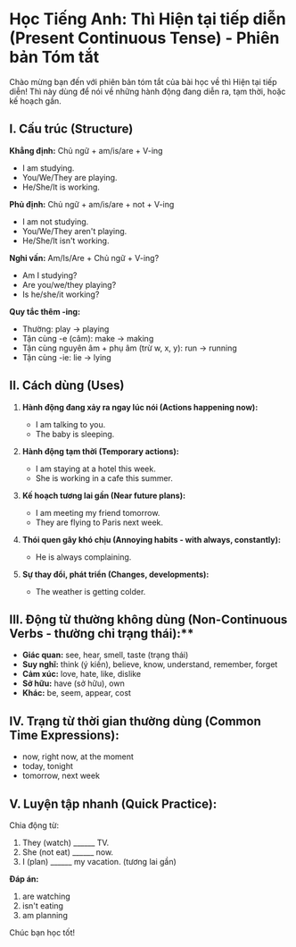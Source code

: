 # Học Tiếng Anh: Thì Hiện tại tiếp diễn (Present Continuous Tense) - Phiên bản Tóm tắt

Chào mừng bạn đến với phiên bản tóm tắt của bài học về thì Hiện tại tiếp diễn! Thì này dùng để nói về những hành động đang diễn ra, tạm thời, hoặc kế hoạch gần.

## I. Cấu trúc (Structure)

**Khẳng định:** Chủ ngữ + am/is/are + V-ing
   * I am studying.
   * You/We/They are playing.
   * He/She/It is working.

**Phủ định:** Chủ ngữ + am/is/are + not + V-ing
   * I am not studying.
   * You/We/They aren't playing.
   * He/She/It isn't working.

**Nghi vấn:** Am/Is/Are + Chủ ngữ + V-ing?
   * Am I studying?
   * Are you/we/they playing?
   * Is he/she/it working?

**Quy tắc thêm -ing:**
* Thường: play -> playing
* Tận cùng -e (câm): make -> making
* Tận cùng nguyên âm + phụ âm (trừ w, x, y): run -> running
* Tận cùng -ie: lie -> lying

## II. Cách dùng (Uses)

1.  **Hành động đang xảy ra ngay lúc nói (Actions happening now):**
    * I am talking to you.
    * The baby is sleeping.

2.  **Hành động tạm thời (Temporary actions):**
    * I am staying at a hotel this week.
    * She is working in a cafe this summer.

3.  **Kế hoạch tương lai gần (Near future plans):**
    * I am meeting my friend tomorrow.
    * They are flying to Paris next week.

4.  **Thói quen gây khó chịu (Annoying habits - with always, constantly):**
    * He is always complaining.

5.  **Sự thay đổi, phát triển (Changes, developments):**
    * The weather is getting colder.

## III. Động từ thường không dùng (Non-Continuous Verbs - thường chỉ trạng thái):**

* **Giác quan:** see, hear, smell, taste (trạng thái)
* **Suy nghĩ:** think (ý kiến), believe, know, understand, remember, forget
* **Cảm xúc:** love, hate, like, dislike
* **Sở hữu:** have (sở hữu), own
* **Khác:** be, seem, appear, cost

## IV. Trạng từ thời gian thường dùng (Common Time Expressions):

* now, right now, at the moment
* today, tonight
* tomorrow, next week

## V. Luyện tập nhanh (Quick Practice):

Chia động từ:

1.  They (watch) ______ TV.
2.  She (not eat) ______ now.
3.  I (plan) ______ my vacation. (tương lai gần)

**Đáp án:**

1.  are watching
2.  isn't eating
3.  am planning

Chúc bạn học tốt!
